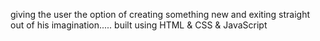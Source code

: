 giving the user the option of creating 
something new and exiting straight out of his
imagination..... built using HTML & CSS & JavaScript
